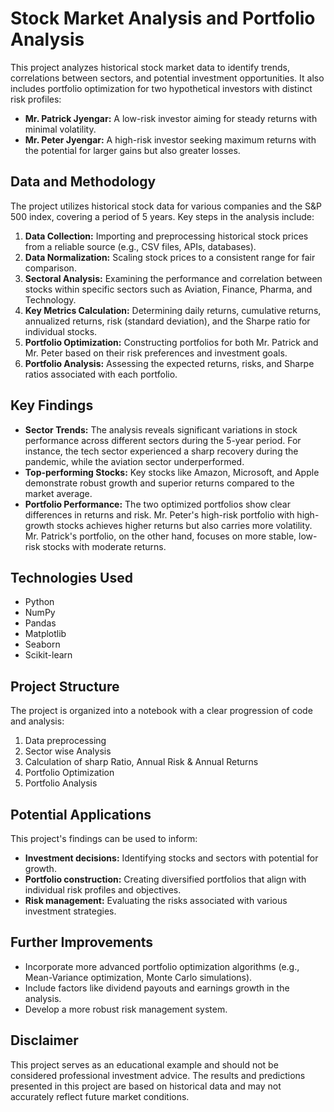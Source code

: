 # Stock Market Analysis and Portfolio Analysis

This project analyzes historical stock market data to identify trends, correlations between sectors, and potential investment opportunities. It also includes portfolio optimization for two hypothetical investors with distinct risk profiles:

* **Mr. Patrick Jyengar:** A low-risk investor aiming for steady returns with minimal volatility.
* **Mr. Peter Jyengar:** A high-risk investor seeking maximum returns with the potential for larger gains but also greater losses.


## Data and Methodology

The project utilizes historical stock data for various companies and the S&P 500 index, covering a period of 5 years. Key steps in the analysis include:

1. **Data Collection:** Importing and preprocessing historical stock prices from a reliable source (e.g., CSV files, APIs, databases).
2. **Data Normalization:** Scaling stock prices to a consistent range for fair comparison.
3. **Sectoral Analysis:** Examining the performance and correlation between stocks within specific sectors such as Aviation, Finance, Pharma, and Technology.
4. **Key Metrics Calculation:** Determining daily returns, cumulative returns, annualized returns, risk (standard deviation), and the Sharpe ratio for individual stocks.
5. **Portfolio Optimization:** Constructing portfolios for both Mr. Patrick and Mr. Peter based on their risk preferences and investment goals.
6. **Portfolio Analysis:** Assessing the expected returns, risks, and Sharpe ratios associated with each portfolio.


## Key Findings

* **Sector Trends:** The analysis reveals significant variations in stock performance across different sectors during the 5-year period. For instance, the tech sector experienced a sharp recovery during the pandemic, while the aviation sector underperformed.
* **Top-performing Stocks:** Key stocks like Amazon, Microsoft, and Apple demonstrate robust growth and superior returns compared to the market average.
* **Portfolio Performance:** The two optimized portfolios show clear differences in returns and risk. Mr. Peter's high-risk portfolio with high-growth stocks achieves higher returns but also carries more volatility. Mr. Patrick's portfolio, on the other hand, focuses on more stable, low-risk stocks with moderate returns.


## Technologies Used

* Python
* NumPy
* Pandas
* Matplotlib
* Seaborn
* Scikit-learn

## Project Structure

The project is organized into a notebook with a clear progression of code and analysis:
1. Data preprocessing
2. Sector wise Analysis
3. Calculation of sharp Ratio, Annual Risk & Annual Returns
4. Portfolio Optimization
5. Portfolio Analysis


## Potential Applications

This project's findings can be used to inform:
* **Investment decisions:** Identifying stocks and sectors with potential for growth.
* **Portfolio construction:** Creating diversified portfolios that align with individual risk profiles and objectives.
* **Risk management:** Evaluating the risks associated with various investment strategies.


## Further Improvements

* Incorporate more advanced portfolio optimization algorithms (e.g., Mean-Variance optimization, Monte Carlo simulations).
* Include factors like dividend payouts and earnings growth in the analysis.
* Develop a more robust risk management system.


## Disclaimer

This project serves as an educational example and should not be considered professional investment advice. The results and predictions presented in this project are based on historical data and may not accurately reflect future market conditions. 
